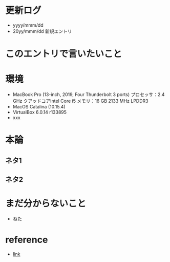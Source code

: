 # 更新ログ
- yyyy/mmm/dd 
- 20yy/mmm/dd 新規エントリ

# このエントリで言いたいこと

# 環境
- MacBook Pro (13-inch, 2019, Four Thunderbolt 3 ports)
プロセッサ：2.4 GHz クアッドコアIntel Core i5
メモリ：16 GB 2133 MHz LPDDR3
- MacOS Catalina (10.15.4)
- VirtualBox 6.0.14 r133895
- xxx

# 本論
## ネタ1
## ネタ2

# まだ分からないこと
- ねた

# reference
- [link][URL]

[URL]: https://www.amazon.co.jp

